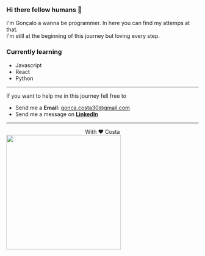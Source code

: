 ### Hi there fellow humans 👋

I'm Gonçalo a wanna be programmer. In here you can find my attemps at that.\
I'm still at the beginning of this journey but loving every step.




### Currently learning
- Javascript
- React
- Python

---

If you want to help me in this journey fell free to
- Send me a **Email**: gonca.costa30@gmail.com
- Send me a message on **[LinkedIn](https://www.linkedin.com/in/gonçalo-costa-946693229/)**

---

<center>With ❤️ Costa</center>


<img src="https://user-images.githubusercontent.com/94967933/186885482-cef89a83-9e5e-4edd-b81f-f54ed5b15e6e.jpg" width=300 />
